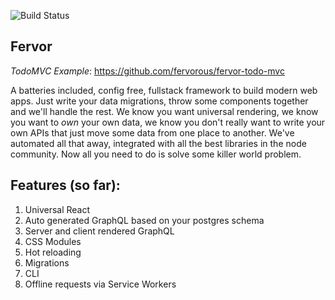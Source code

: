 ![Build Status](https://circleci.com/gh/fervorous/fervor.svg?style=shield)

Fervor
----

*TodoMVC Example*: https://github.com/fervorous/fervor-todo-mvc

A batteries included, config free, fullstack framework to build modern web apps. Just write your data migrations, throw some components together and we'll handle the rest. We know you want universal rendering, we know you want to *own* your own data, we know you don't really want to write your own APIs that just move some data from one place to another. We've automated all that away, integrated with all the best libraries in the node community. Now all you need to do is solve some killer world problem.

Features (so far):
----

1. Universal React
2. Auto generated GraphQL based on your postgres schema
3. Server and client rendered GraphQL
4. CSS Modules
5. Hot reloading
6. Migrations
7. CLI
8. Offline requests via Service Workers
